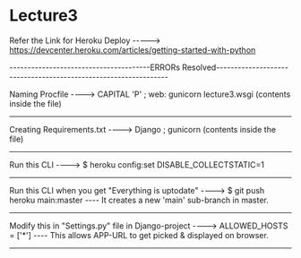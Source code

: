 # Lecture3

Refer the Link for Heroku Deploy -----> https://devcenter.heroku.com/articles/getting-started-with-python

---------------------------------------ERRORs Resolved----------------------------------------------------------------

Naming Procfile ----> CAPITAL 'P' ; web: gunicorn lecture3.wsgi (contents inside the file)
                
******************************************************************************

Creating Requirements.txt ----> Django ; gunicorn (contents inside the file)
                                 
*******************************************************************************

Run this CLI ----> $ heroku config:set DISABLE_COLLECTSTATIC=1

*******************************************************************************

Run this CLI when you get "Everything is uptodate" ----> $ git push heroku main:master ---- It creates a new 'main' sub-branch in master.

********************************************************************************

Modify this in "Settings.py" file in Django-project ----> ALLOWED_HOSTS = ['*'] ---- This allows APP-URL to get picked & displayed on browser.

**********************************************************************************
